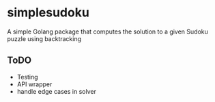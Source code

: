 # simplesudoku
A simple Golang package that computes the solution to a given Sudoku puzzle using backtracking

## ToDO
- Testing
- API wrapper
- handle edge cases in solver